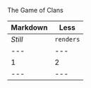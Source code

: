 The Game of Clans


Markdown | Less | 
--- | --- | 
*Still* | `renders` | 
--- | --- | 
1 | 2 |
--- | --- | 
